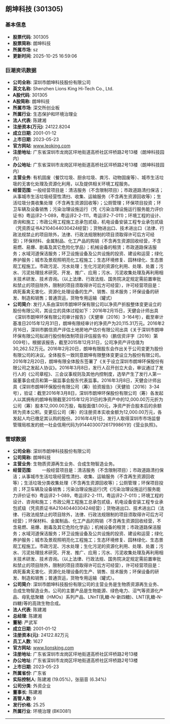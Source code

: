 ## 朗坤科技 (301305)

### 基本信息

- **股票代码**: 301305
- **股票简称**: 朗坤科技
- **所属市场**: sz
- **更新时间**: 2025-10-25 16:59:06

### 巨潮资讯数据

- **公司全称**: 深圳市朗坤科技股份有限公司
- **英文名称**: Shenzhen Lions King Hi-Tech Co., Ltd.
- **A股代码**: 301305
- **A股简称**: 朗坤科技
- **所属市场**: 深交所创业板
- **所属行业**: 生态保护和环境治理业
- **法人代表**: 陈建湘
- **注册资本(万元)**: 24122.8204
- **成立日期**: 2001-01-12
- **上市日期**: 2023-05-23
- **官方网站**: www.leoking.com
- **注册地址**: 广东省深圳市龙岗区坪地街道高桥社区坪桥路2号13楼（朗坤科技园内）
- **办公地址**: 广东省深圳市龙岗区坪地街道高桥社区坪桥路2号13楼（朗坤科技园内）
- **主营业务**: 有机固废（餐饮垃圾、厨余垃圾、粪污、动物固废等）、城市生活垃圾的无害化处理及资源化利用，以及提供相关环境工程服务。
- **经营范围**: 一般经营项目是：清洁服务（不含限制项目）；市政道路清扫保洁；从事城市生活垃圾经营性清扫、收集、运输服务（不含再生资源回收等）；生活垃圾分类收集处理（不含再生资源回收等）；公厕管理；环保项目投资；环卫车辆及设备销售；污染治理设施运行（凭《污染治理设施运行服务能力评价证书》粤运评2-1-089，粤运评2-2-111，粤运评2-7-011)；环境工程的设计、咨询和施工；市政公用工程施工总承包贰级，机电设备安装工程专业承包贰级（凭资质证书A2104044030424经营）；货物进出口、技术进出口（法律、行政法规禁止的项目除外，法律、行政法规限制的项目须取得许可后方可经营）；环保材料、金属制品、化工产品的购销（不含再生资源回收经营，不含易燃、易爆、剧毒及其它危险化学品）；机械设备的租赁；市政道路保洁服务；水域河道保洁服务；环卫设施设备及公共设施的投资、建设和运营；绿化养护服务；城市及景观照明亮化工程施工；生态环境修复、园林绿化、生态景观工程施工。市政污泥、污水处理；生化污泥的资源化利用、处理、处置；污水、污泥处理技术研究、开发、推广、应用；污水、污泥收集处理及再利用相关技术研发、技术咨询。（以上法律、行政法规、国务院决定规定需前置审批和禁止的项目除外，限制的项目须取得许可后方可经营），许可经营项目是：病死畜禽无害化、资源化处理设备的生产、销售、技术服务；环保设备的研发、制造和销售；普通货运，货物专用运输（罐式）
- **公司简介**: 发行人系由深圳市朗坤环保有限公司以净资产折股整体变更设立的股份有限公司，其设立的具体过程如下：2016年2月15日，天健会计师出具《深圳市朗坤环保有限公司审计报告》（天健审〔2016〕3-164号），截至审计基准日2015年12月31日，朗坤有限经审计的净资产为20,115.31万元。2016年2月16日，深圳市鹏信资产评估土地房地产估价有限公司出具《关于深圳市朗坤环保有限公司拟进行股份制改制项目评估报告书》（鹏信资评字〔2016〕第009号）。根据该报告，截至2015年12月31日，公司净资产评估值为30,262.52万元。2016年2月20日，朗坤有限股东会作出关于公司变更为股份有限公司的决议。全体股东一致同意朗坤有限整体变更设立为股份有限公司。2016年2月20日，朗坤有限全体股东签署了《关于设立深圳市朗坤环保股份有限公司之发起人协议》。2016年3月8日，发行人召开创立大会，审议通过了发行人的《公司章程》、三会议事规则及其他内控制度，选举产生了发行人第一届董事会成员和第一届监事会股东代表监事。2016年3月8日，天健会计师出具《深圳市朗坤环保股份有限公司（筹）验资报告》（天健验〔2016〕3-34号），验证：截至2016年3月8日，深圳市朗坤环保股份有限公司（筹）各发起人以其拥有的朗坤有限截至2015年12月31日的净资产中的12,000.00万元折为公司（筹）股本12,000.00万股，每股面值1.00元，净资产折合股本后的余额转为资本公积。变更后公司（筹）的注册资本实收金额为12,000.00万元，各发起人均已缴足其认购的股份。2016年4月1日，发行人取得深圳市市场监督管理局核发的统一社会信用代码为91440300726179986Y的《营业执照》。

### 雪球数据

- **公司全称**: 深圳市朗坤科技股份有限公司
- **公司简称**: 朗坤科技
- **主营业务**: 生物质资源再生业务、合成生物智造业务。
- **经营范围**: 　　一般经营项目是：清洁服务（不含限制项目）；市政道路清扫保洁；从事城市生活垃圾经营性清扫、收集、运输服务（不含再生资源回收等）；生活垃圾分类收集处理（不含再生资源回收等）；公厕管理；环保项目投资；环卫车辆及设备销售；污染治理设施运行(凭《污染治理设施运行服务能力评价证书》粤运评2-1-089，粤运评2-2-111，粤运评2-7-011)；环境工程的设计、咨询和施工；市政公用工程施工总承包贰级，机电设备安装工程专业承包贰级（凭资质证书A2104044030424经营）；货物进出口、技术进出口（法律、行政法规禁止的项目除外，法律、行政法规限制的项目须取得许可后方可经营）；环保材料、金属制品、化工产品的购销（不含再生资源回收经营，不含易燃、易爆、剧毒及其它危险化学品）；机械设备的租赁；市政道路保洁服务；水域河道保洁服务；环卫设施设备及公共设施的投资、建设和运营；绿化养护服务；城市及景观照明亮化工程施工；生态环境修复、园林绿化、生态景观工程施工。市政污泥、污水处理；生化污泥的资源化利用、处理、处置；污水、污泥处理技术研究、开发、推广、应用；污水、污泥收集处理及再利用相关技术研发、技术咨询。（以上法律、行政法规、国务院决定规定需前置审批和禁止的项目除外，限制的项目须取得许可后方可经营），许可经营项目是：病死畜禽无害化、资源化处理设备的生产、销售、技术服务；环保设备的研发、制造和销售；普通货运，货物专用运输（罐式）。
- **公司简介**: 深圳市朗坤科技股份有限公司的主营业务是生物质资源再生业务、合成生物智造业务。公司的主要产品是生物能源、绿色电力、沼气等资源化产品、母乳低聚糖（HMOs）系列产品、LNnT(乳糖-N-新四糖)、LNT(乳糖-N-四糖)等的高效生物合成。
- **法人代表**: 陈建湘
- **总经理**: 陈建湘
- **董秘**: 严武军
- **成立日期**: 2001-01-12
- **注册资本(元)**: 24122.82万元
- **员工人数**: 1627
- **官方网站**: www.lionsking.com
- **注册地址**: 广东省深圳市龙岗区坪地街道高桥社区坪桥路2号13楼
- **办公地址**: 广东省深圳市龙岗区坪地街道高桥社区坪桥路2号13楼
- **上市日期**: 2023-05-23
- **所属省份**: 广东省
- **实际控制人**: 陈建湘 (19.05%)，张丽音 (6.34%)
- **公司分类**: 外资企业
- **董事长**: 陈建湘
- **高管人数**: 9
- **发行价格**: 25.25
- **所属行业**: 环境治理 (BK0081)

---